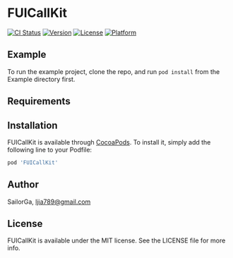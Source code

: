 # FUICallKit

[![CI Status](https://img.shields.io/travis/SailorGa/FUICallKit.svg?style=flat)](https://travis-ci.org/SailorGa/FUICallKit)
[![Version](https://img.shields.io/cocoapods/v/FUICallKit.svg?style=flat)](https://cocoapods.org/pods/FUICallKit)
[![License](https://img.shields.io/cocoapods/l/FUICallKit.svg?style=flat)](https://cocoapods.org/pods/FUICallKit)
[![Platform](https://img.shields.io/cocoapods/p/FUICallKit.svg?style=flat)](https://cocoapods.org/pods/FUICallKit)

## Example

To run the example project, clone the repo, and run `pod install` from the Example directory first.

## Requirements

## Installation

FUICallKit is available through [CocoaPods](https://cocoapods.org). To install
it, simply add the following line to your Podfile:

```ruby
pod 'FUICallKit'
```

## Author

SailorGa, ljia789@gmail.com

## License

FUICallKit is available under the MIT license. See the LICENSE file for more info.
